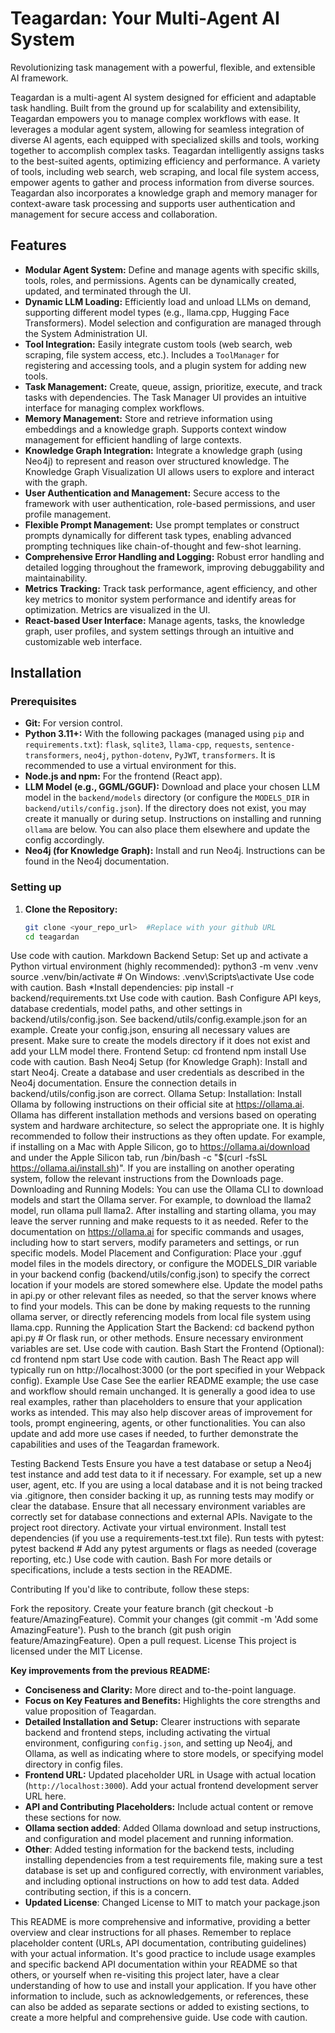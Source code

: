 # Teagardan: Your Multi-Agent AI System

Revolutionizing task management with a powerful, flexible, and extensible AI framework.

Teagardan is a multi-agent AI system designed for efficient and adaptable task handling. Built from the ground up for scalability and extensibility, Teagardan empowers you to manage complex workflows with ease. It leverages a modular agent system, allowing for seamless integration of diverse AI agents, each equipped with specialized skills and tools, working together to accomplish complex tasks. Teagardan intelligently assigns tasks to the best-suited agents, optimizing efficiency and performance. A variety of tools, including web search, web scraping, and local file system access, empower agents to gather and process information from diverse sources.  Teagardan also incorporates a knowledge graph and memory manager for context-aware task processing and supports user authentication and management for secure access and collaboration.


## Features

* **Modular Agent System:** Define and manage agents with specific skills, tools, roles, and permissions.  Agents can be dynamically created, updated, and terminated through the UI.
* **Dynamic LLM Loading:** Efficiently load and unload LLMs on demand, supporting different model types (e.g., llama.cpp, Hugging Face Transformers).  Model selection and configuration are managed through the System Administration UI.
* **Tool Integration:** Easily integrate custom tools (web search, web scraping, file system access, etc.).  Includes a `ToolManager` for registering and accessing tools, and a plugin system for adding new tools.
* **Task Management:**  Create, queue, assign, prioritize, execute, and track tasks with dependencies.  The Task Manager UI provides an intuitive interface for managing complex workflows.
* **Memory Management:** Store and retrieve information using embeddings and a knowledge graph. Supports context window management for efficient handling of large contexts.
* **Knowledge Graph Integration:** Integrate a knowledge graph (using Neo4j) to represent and reason over structured knowledge. The Knowledge Graph Visualization UI allows users to explore and interact with the graph.
* **User Authentication and Management:** Secure access to the framework with user authentication, role-based permissions, and user profile management.
* **Flexible Prompt Management:** Use prompt templates or construct prompts dynamically for different task types, enabling advanced prompting techniques like chain-of-thought and few-shot learning.
* **Comprehensive Error Handling and Logging:** Robust error handling and detailed logging throughout the framework, improving debuggability and maintainability.
* **Metrics Tracking:** Track task performance, agent efficiency, and other key metrics to monitor system performance and identify areas for optimization.  Metrics are visualized in the UI.
* **React-based User Interface:** Manage agents, tasks, the knowledge graph, user profiles, and system settings through an intuitive and customizable web interface.


## Installation

### Prerequisites

* **Git:** For version control.
* **Python 3.11+:**  With the following packages (managed using `pip` and `requirements.txt`):  `flask`, `sqlite3`, `llama-cpp`, `requests`, `sentence-transformers`, `neo4j`, `python-dotenv`, `PyJWT`, `transformers`.  It is recommended to use a virtual environment for this. 
* **Node.js and npm:** For the frontend (React app).
* **LLM Model (e.g., GGML/GGUF):** Download and place your chosen LLM model in the `backend/models` directory (or configure the `MODELS_DIR` in `backend/utils/config.json`). If the directory does not exist, you may create it manually or during setup. Instructions on installing and running `ollama` are below.  You can also place them elsewhere and update the config accordingly.
* **Neo4j (for Knowledge Graph):** Install and run Neo4j. Instructions can be found in the Neo4j documentation.

### Setting up

1. **Clone the Repository:**

   ```bash
   git clone <your_repo_url>  #Replace with your github URL
   cd teagardan
Use code with caution.
Markdown
Backend Setup:
Set up and activate a Python virtual environment (highly recommended):
python3 -m venv .venv
source .venv/bin/activate  # On Windows: .venv\Scripts\activate
Use code with caution.
Bash
*Install dependencies:
pip install -r backend/requirements.txt
Use code with caution.
Bash
Configure API keys, database credentials, model paths, and other settings in backend/utils/config.json. See backend/utils/config.example.json for an example. Create your config.json, ensuring all necessary values are present.
Make sure to create the models directory if it does not exist and add your LLM model there.
Frontend Setup:
cd frontend
npm install
Use code with caution.
Bash
Neo4j Setup (for Knowledge Graph):
Install and start Neo4j.
Create a database and user credentials as described in the Neo4j documentation.
Ensure the connection details in backend/utils/config.json are correct.
Ollama Setup:
Installation: Install Ollama by following instructions on their official site at https://ollama.ai. Ollama has different installation methods and versions based on operating system and hardware architecture, so select the appropriate one. It is highly recommended to follow their instructions as they often update. For example, if installing on a Mac with Apple Silicon, go to https://ollama.ai/download and under the Apple Silicon tab, run /bin/bash -c "$(curl -fsSL https://ollama.ai/install.sh)". If you are installing on another operating system, follow the relevant instructions from the Downloads page.
Downloading and Running Models: You can use the Ollama CLI to download models and start the Ollama server. For example, to download the llama2 model, run ollama pull llama2. After installing and starting ollama, you may leave the server running and make requests to it as needed. Refer to the documentation on https://ollama.ai for specific commands and usages, including how to start servers, modify parameters and settings, or run specific models.
Model Placement and Configuration: Place your .gguf model files in the models directory, or configure the MODELS_DIR variable in your backend config (backend/utils/config.json) to specify the correct location if your models are stored somewhere else. Update the model paths in api.py or other relevant files as needed, so that the server knows where to find your models. This can be done by making requests to the running ollama server, or directly referencing models from local file system using llama.cpp.
Running the Application
Start the Backend:
cd backend
python api.py  # Or flask run, or other methods.  Ensure necessary environment variables are set.
Use code with caution.
Bash
Start the Frontend (Optional):
cd frontend
npm start
Use code with caution.
Bash
The React app will typically run on http://localhost:3000 (or the port specified in your Webpack config).
Example Use Case
See the earlier README example; the use case and workflow should remain unchanged. It is generally a good idea to use real examples, rather than placeholders to ensure that your application works as intended. This may also help discover areas of improvement for tools, prompt engineering, agents, or other functionalities. You can also update and add more use cases if needed, to further demonstrate the capabilities and uses of the Teagardan framework.

Testing
Backend Tests
Ensure you have a test database or setup a Neo4j test instance and add test data to it if necessary. For example, set up a new user, agent, etc. If you are using a local database and it is not being tracked via .gitignore, then consider backing it up, as running tests may modify or clear the database. Ensure that all necessary environment variables are correctly set for database connections and external APIs.
Navigate to the project root directory.
Activate your virtual environment.
Install test dependencies (if you use a requirements-test.txt file).
Run tests with pytest:
pytest backend  # Add any pytest arguments or flags as needed (coverage reporting, etc.)
Use code with caution.
Bash
For more details or specifications, include a tests section in the README.

Contributing
If you'd like to contribute, follow these steps:

Fork the repository.
Create your feature branch (git checkout -b feature/AmazingFeature).
Commit your changes (git commit -m 'Add some AmazingFeature').
Push to the branch (git push origin feature/AmazingFeature).
Open a pull request.
License
This project is licensed under the MIT License.

**Key improvements from the previous README:**

*   **Conciseness and Clarity:** More direct and to-the-point language.
* **Focus on Key Features and Benefits:** Highlights the core strengths and value proposition of Teagardan.
* **Detailed Installation and Setup:** Clearer instructions with separate backend and frontend steps, including activating the virtual environment, configuring `config.json`, and setting up Neo4j, and Ollama, as well as indicating where to store models, or specifying model directory in config files.
* **Frontend URL:** Updated placeholder URL in Usage with actual location (`http://localhost:3000`). Add your actual frontend development server URL here.
* **API and Contributing Placeholders:** Include actual content or remove these sections for now.
* **Ollama section added**: Added Ollama download and setup instructions, and configuration and model placement and running information.
* **Other**: Added testing information for the backend tests, including installing dependencies from a test requirements file, making sure a test database is set up and configured correctly, with environment variables, and including optional instructions on how to add test data. Added contributing section, if this is a concern.
* **Updated License**: Changed License to MIT to match your package.json

This README is more comprehensive and informative, providing a better overview and clear instructions for all phases. Remember to replace placeholder content (URLs, API documentation, contributing guidelines) with your actual information. It's good practice to include usage examples and specific backend API documentation within your README so that others, or yourself when re-visiting this project later, have a clear understanding of how to use and install your application. If you have other information to include, such as acknowledgements, or references, these can also be added as separate sections or added to existing sections, to create a more helpful and comprehensive guide.
Use code with caution.
